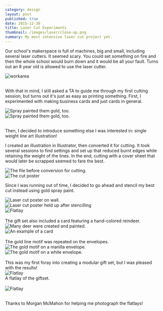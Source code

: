 ```yaml
---
category: design
layout: post
published: true
date: 2015-12-30
title: Laser Cut Experiments
thumbnail: /images/laser/close-up.png
summary: My most intensive laser cut project yet.
---
```

Our school's makerspace is full of machines, big and small, including several laser cutters. It seemed scary. You could set something on fire and then the whole school would burn down and it would be all your fault. Turns out an 8 year old is allowed to use the laser cutter.

<div class = "post-image">
<img alt ="workarea" src= "/images/laser/workarea.jpg"/> <br/>
</div>
<br/>

With that in mind, I still asked a TA to guide me through my first cutting session, but turns out it's just as easy as printing something.
First, I experimented with making business cards and just cards in general.
<div class = "cover">
<img alt ="Spray painted them gold, too." src= "/images/laser/biz_card_gold_1.jpg"/> <br/>
</div><!--
--><div class = "cover">
<img alt ="Spray painted them gold, too." src= "/images/laser/biz_card_gold_2.jpg"/> <br/>
</div>
<br/>

Then, I decided to introduce something else I was interested in: single weight line art illustration!

I created an illustration in Illustrator, then converted it for cutting. It took several sessions to find settings and set up that reduced burnt edges while retaining the weight of the lines. In the end, cutting with a cover sheet that would later be scrapped seemed to fare the best. 
<div class = "cover">
<img alt ="The file before conversion for cutting." src= "/images/laser/mtn-crest.png"/> <br/>
</div><!--
--><div class = "cover">
<img alt ="The cut poster" src= "/images/laser/poster-1.jpg"/> <br/>
</div>

Since I was running out of time, I decided to go ahead and stencil my best cut instead using gold spray paint.

<div class = "cover">
<img alt ="Laser cut poster on wall." src= "/images/laser/poster-2.jpg"/> <br/>
</div><!--
--><div class = "cover">
<img alt ="Laser cut poster held up after stencilling" src= "/images/laser/poster-3.jpg"/> <br/>
</div>

<div class = "post-image">
<img alt ="Flatlay" src= "/images/laser/spray.png"/> <br/>
</div>
<br/>
The gift set also included a card featuring a hand-colored reindeer.
<div class = "cover">
<img alt ="Many deer were created and painted." src= "/images/laser/deer-1.jpg"/> <br/>
</div><!--
--><div class = "cover">
<img alt ="An example of a card" src= "/images/laser/card-1.jpg"/> <br/>
</div>
<br/>
The gold line motif was repeated on the envelopes.
<div class = "cover">
<img alt ="The gold motif on a manilla envelope." src= "/images/laser/folder-1.jpg"/> <br/>
</div><!--
--><div class = "cover">
<img alt ="The gold motif on a white envelope." src= "/images/laser/card-2.jpg"/> <br/>
</div>
<br/>
This was my first foray into creating a modular gift set, but I was pleased with the results!
<div class = "post-image">
<img alt ="Flatlay" src= "/images/laser/gridded.png"/> <br/>
A flatlay of the giftset.
</div>
<br/>
<div class = "post-image">
<img alt ="Flatlay" src= "/images/laser/tilted.png"/> <br/>
</div>
<br/>

Thanks to Morgan McMahon for helping me photograph the flatlays!